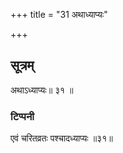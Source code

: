 +++
title = "31 अथाध्याप्यः"

+++
## सूत्रम्
अथाऽध्याप्यः॥ ३१ ॥
### टिप्पनी
एवं चरितव्रतः पश्चादध्याप्यः ॥३१॥
